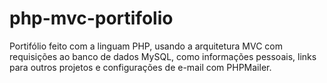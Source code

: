 # php-mvc-portifolio
Portifólio feito com a linguam PHP, usando a arquitetura MVC com requisições ao banco de dados MySQL, como informações pessoais, links para outros projetos e configurações de e-mail com PHPMailer.
